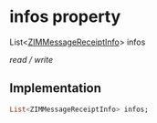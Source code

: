 


# infos property







List&lt;[ZIMMessageReceiptInfo](../../zego_uikit_prebuilt_live_audio_room/ZIMMessageReceiptInfo-class.md)> infos
  
_<span class="feature">read / write</span>_






## Implementation

```dart
List<ZIMMessageReceiptInfo> infos;
```







